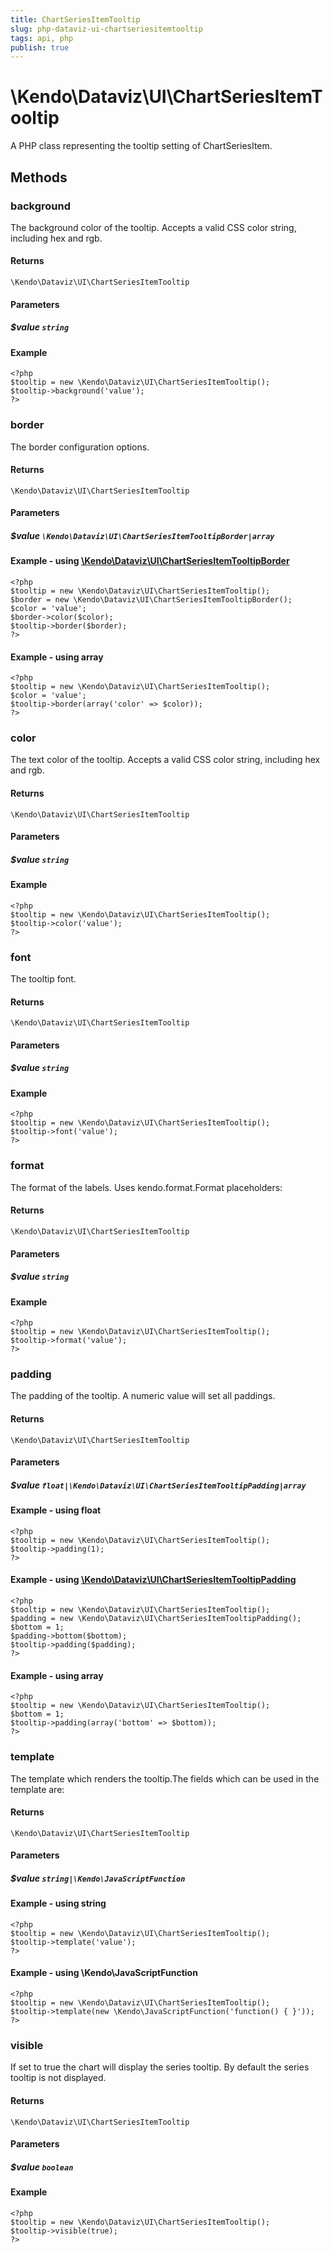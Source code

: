 ```yaml
---
title: ChartSeriesItemTooltip
slug: php-dataviz-ui-chartseriesitemtooltip
tags: api, php
publish: true
---
```


# \Kendo\Dataviz\UI\ChartSeriesItemTooltip

A PHP class representing the tooltip setting of ChartSeriesItem.


## Methods

### background
The background color of the tooltip. Accepts a valid CSS color string, including hex and rgb.

#### Returns
`\Kendo\Dataviz\UI\ChartSeriesItemTooltip`

#### Parameters

##### $value `string`



#### Example 
    <?php
    $tooltip = new \Kendo\Dataviz\UI\ChartSeriesItemTooltip();
    $tooltip->background('value');
    ?>

### border

The border configuration options.

#### Returns
`\Kendo\Dataviz\UI\ChartSeriesItemTooltip`

#### Parameters

##### $value `\Kendo\Dataviz\UI\ChartSeriesItemTooltipBorder|array`


#### Example - using [\Kendo\Dataviz\UI\ChartSeriesItemTooltipBorder](/kendo-ui/api/wrappers/php/Kendo/Dataviz/UI/ChartSeriesItemTooltipBorder)
    <?php
    $tooltip = new \Kendo\Dataviz\UI\ChartSeriesItemTooltip();
    $border = new \Kendo\Dataviz\UI\ChartSeriesItemTooltipBorder();
    $color = 'value';
    $border->color($color);
    $tooltip->border($border);
    ?>

#### Example - using array

    <?php
    $tooltip = new \Kendo\Dataviz\UI\ChartSeriesItemTooltip();
    $color = 'value';
    $tooltip->border(array('color' => $color));
    ?>

### color
The text color of the tooltip. Accepts a valid CSS color string, including hex and rgb.

#### Returns
`\Kendo\Dataviz\UI\ChartSeriesItemTooltip`

#### Parameters

##### $value `string`



#### Example 
    <?php
    $tooltip = new \Kendo\Dataviz\UI\ChartSeriesItemTooltip();
    $tooltip->color('value');
    ?>

### font
The tooltip font.

#### Returns
`\Kendo\Dataviz\UI\ChartSeriesItemTooltip`

#### Parameters

##### $value `string`



#### Example 
    <?php
    $tooltip = new \Kendo\Dataviz\UI\ChartSeriesItemTooltip();
    $tooltip->font('value');
    ?>

### format
The format of the labels. Uses kendo.format.Format placeholders:

#### Returns
`\Kendo\Dataviz\UI\ChartSeriesItemTooltip`

#### Parameters

##### $value `string`



#### Example 
    <?php
    $tooltip = new \Kendo\Dataviz\UI\ChartSeriesItemTooltip();
    $tooltip->format('value');
    ?>

### padding

The padding of the tooltip. A numeric value will set all paddings.

#### Returns
`\Kendo\Dataviz\UI\ChartSeriesItemTooltip`

#### Parameters

##### $value `float|\Kendo\Dataviz\UI\ChartSeriesItemTooltipPadding|array`




#### Example  - using float
    <?php
    $tooltip = new \Kendo\Dataviz\UI\ChartSeriesItemTooltip();
    $tooltip->padding(1);
    ?>


#### Example - using [\Kendo\Dataviz\UI\ChartSeriesItemTooltipPadding](/kendo-ui/api/wrappers/php/Kendo/Dataviz/UI/ChartSeriesItemTooltipPadding)
    <?php
    $tooltip = new \Kendo\Dataviz\UI\ChartSeriesItemTooltip();
    $padding = new \Kendo\Dataviz\UI\ChartSeriesItemTooltipPadding();
    $bottom = 1;
    $padding->bottom($bottom);
    $tooltip->padding($padding);
    ?>

#### Example - using array

    <?php
    $tooltip = new \Kendo\Dataviz\UI\ChartSeriesItemTooltip();
    $bottom = 1;
    $tooltip->padding(array('bottom' => $bottom));
    ?>

### template
The template which renders the tooltip.The fields which can be used in the template are:

#### Returns
`\Kendo\Dataviz\UI\ChartSeriesItemTooltip`

#### Parameters

##### $value `string|\Kendo\JavaScriptFunction`



#### Example  - using string
    <?php
    $tooltip = new \Kendo\Dataviz\UI\ChartSeriesItemTooltip();
    $tooltip->template('value');
    ?>

#### Example  - using \Kendo\JavaScriptFunction
    <?php
    $tooltip = new \Kendo\Dataviz\UI\ChartSeriesItemTooltip();
    $tooltip->template(new \Kendo\JavaScriptFunction('function() { }'));
    ?>

### visible
If set to true the chart will display the series tooltip. By default the series tooltip is not displayed.

#### Returns
`\Kendo\Dataviz\UI\ChartSeriesItemTooltip`

#### Parameters

##### $value `boolean`



#### Example 
    <?php
    $tooltip = new \Kendo\Dataviz\UI\ChartSeriesItemTooltip();
    $tooltip->visible(true);
    ?>

